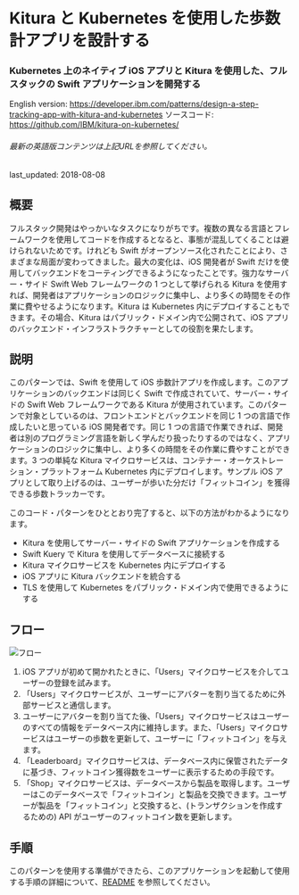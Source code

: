 # Kitura と Kubernetes を使用した歩数計アプリを設計する 

### Kubernetes 上のネイティブ iOS アプリと Kitura を使用した、フルスタックの Swift アプリケーションを開発する

English version: https://developer.ibm.com/patterns/design-a-step-tracking-app-with-kitura-and-kubernetes
  ソースコード: https://github.com/IBM/kitura-on-kubernetes/

###### 最新の英語版コンテンツは上記URLを参照してください。
last_updated: 2018-08-08

 ## 概要

フルスタック開発はやっかいなタスクになりがちです。複数の異なる言語とフレームワークを使用してコードを作成するとなると、事態が混乱してくることは避けられないためです。けれども Swift がオープンソース化されたことにより、さまざまな局面が変わってきました。最大の変化は、iOS 開発者が Swift だけを使用してバックエンドをコーティングできるようになったことです。強力なサーバー・サイド Swift Web フレームワークの 1 つとして挙げられる Kitura を使用すれば、開発者はアプリケーションのロジックに集中し、より多くの時間をその作業に費やせるようになります。Kitura は Kubernetes 内にデプロイすることもできます。その場合、Kitura はパブリック・ドメイン内で公開されて、iOS アプリのバックエンド・インフラストラクチャーとしての役割を果たします。

## 説明

このパターンでは、Swift を使用して iOS 歩数計アプリを作成します。このアプリケーションのバックエンドは同じく Swift で作成されていて、サーバー・サイドの Swift Web フレームワークである Kitura が使用されています。このパターンで対象としているのは、フロントエンドとバックエンドを同じ 1 つの言語で作成したいと思っている iOS 開発者です。同じ 1 つの言語で作業できれば、開発者は別のプログラミング言語を新しく学んだり扱ったりするのではなく、アプリケーションのロジックに集中し、より多くの時間をその作業に費やすことができます。3 つの単純な Kitura マイクロサービスは、コンテナー・オーケストレーション・プラットフォーム Kubernetes 内にデプロイします。サンプル iOS アプリとして取り上げるのは、ユーザーが歩いた分だけ「フィットコイン」を獲得できる歩数トラッカーです。

このコード・パターンをひととおり完了すると、以下の方法がわかるようになります。

* Kitura を使用してサーバー・サイドの Swift アプリケーションを作成する
* Swift Kuery で Kitura を使用してデータベースに接続する
* Kitura マイクロサービスを Kubernetes 内にデプロイする
* iOS アプリに Kitura バックエンドを統合する
* TLS を使用して Kubernetes をパブリック・ドメイン内で使用できるようにする

## フロー

![フロー](../../images/step-tracker-app_arch-diagram.png)

1. iOS アプリが初めて開かれたときに、「Users」マイクロサービスを介してユーザーの登録を試みます。
1. 「Users」マイクロサービスが、ユーザーにアバターを割り当てるために外部サービスと通信します。
1. ユーザーにアバターを割り当てた後、「Users」マイクロサービスはユーザーのすべての情報をデータベース内に維持します。また、「Users」マイクロサービスはユーザーの歩数を更新して、ユーザーに「フィットコイン」を与えます。
1. 「Leaderboard」マイクロサービスは、データベース内に保管されたデータに基づき、フィットコイン獲得数をユーザーに表示するための手段です。
1. 「Shop」マイクロサービスは、データベースから製品を取得します。ユーザーはこのデータベースで「フィットコイン」と製品を交換できます。ユーザーが製品を「フィットコイン」と交換すると、(トランザクションを作成するための) API がユーザーのフィットコイン数を更新します。

## 手順

このパターンを使用する準備ができたら、このアプリケーションを起動して使用する手順の詳細について、[README](https://github.com/IBM/kitura-on-kubernetes/blob/master/README.md) を参照してください。